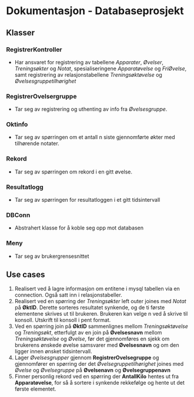 # Dokumentasjon - Databaseprosjekt

## Klasser

### RegistrerKontroller
 - Har ansvaret for registrering av tabellene *Apparater*, *Øvelser*, *Treningsøkter* og *Notat*, spesialiseringene *Apparatøvelse* og *FriØvelse*, samt registrering av relasjonstabellene *Treningsøktøvelse* og *Øvelsesgruppetilhørighet*
### RegistrerOvelsergruppe
- Tar seg av registrering og uthenting av info fra *Øvelsesgruppe*.
### Oktinfo
- Tar seg av spørringen om et antall n siste gjennomførte økter med tilhørende notater.
### Rekord
- Tar seg av spørringen om rekord i en gitt øvelse.
### Resultatlogg
- Tar seg av spørringen for resultatloggen i et gitt tidsintervall
### DBConn
- Abstrahert klasse for å koble seg opp mot databasen
### Meny
- Tar seg av brukergrensesnittet

## Use cases
1. Realisert ved å lagre informasjon om entitene i mysql tabellen via en connection. Også satt inn i relasjonstabeller.
2. Realisert ved en spørring der *Treningsøkter* left outer joines med *Notat* på **ØktID**. Derette sorteres resultatet synkende, og de ti første elementene skrives ut til brukeren. Brukeren kan velge n ved å skrive til konsoll. Utskrift til konsoll i pent format.
3. Ved en spørring join på **ØktID** sammenlignes mellom *Treningsøktøvelse* og *Treningsøkt*, etterfulgt av en join på **Øvelsesnavn** mellom *Treningsøktøvelse* og *Øvelse*, før det gjennomføres en sjekk om brukerens ønskede øvelse samsvarer med **Øvelsesnavn** og om den ligger innen ønsket tidsintervall.
4. Lager *Øvelsesgrupper* gjennom __RegistrerOvelsegruppe__ og gjennomfører en spørring der det *Øvelsegruppetilhørighet* joines med *Øvelse* og *Øvelsegruppe* på **Øvelsenavn** og **Øvelsegruppenavn**
5. Finner personlig rekord ved en spørring der **AntallKilo** hentes ut fra **Apparatøvelse**, for så å sortere i synkende rekkefølge og hente ut det første elementet.